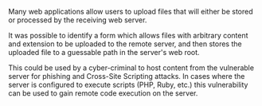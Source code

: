 Many web applications allow users to upload files that will either be
stored or processed by the receiving web server.



It was possible to identify a form which allows files with arbitrary
content and extension to be uploaded to the remote server, and then
stores the uploaded file to a guessable path in the server's web root.



This could be used by a cyber-criminal to host content from the vulnerable
server for phishing and Cross-Site Scripting attacks. In cases where the
server is configured to execute scripts (PHP, Ruby, etc.) this
vulnerability can be used to gain remote code execution on the server.
